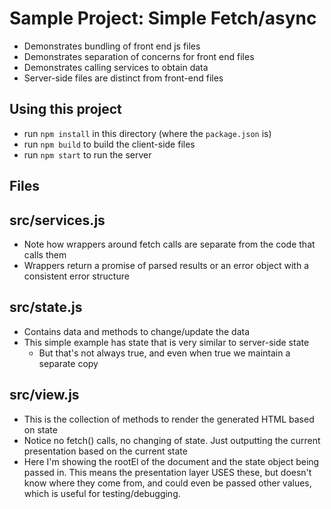# Sample Project: Simple Fetch/async

- Demonstrates bundling of front end js files
- Demonstrates separation of concerns for front end files
- Demonstrates calling services to obtain data
- Server-side files are distinct from front-end files

## Using this project

- run `npm install` in this directory (where the `package.json` is)
- run `npm build` to build the client-side files
- run `npm start` to run the server


## Files

## src/services.js

- Note how wrappers around fetch calls are separate from the code that calls them
- Wrappers return a promise of parsed results or an error object with a consistent error structure

## src/state.js

- Contains data and methods to change/update the data
- This simple example has state that is very similar to server-side state
  - But that's not always true, and even when true we maintain a separate copy

## src/view.js

- This is the collection of methods to render the generated HTML based on state
- Notice no fetch() calls, no changing of state.  Just outputting the current presentation based on the current state
- Here I'm showing the rootEl of the document and the state object being passed in.  This means the presentation layer USES these, but doesn't know where they come from, and could even be passed other values, which is useful for testing/debugging.




